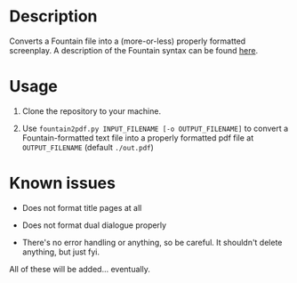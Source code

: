 # Description

Converts a Fountain file into a (more-or-less) properly formatted screenplay. A description of the Fountain syntax can be found [here](https://fountain.io/).

# Usage

1. Clone the repository to your machine.

2. Use `fountain2pdf.py INPUT_FILENAME [-o OUTPUT_FILENAME]` to convert a Fountain-formatted text file into a properly formatted pdf file at `OUTPUT_FILENAME` (default `./out.pdf`)

# Known issues

* Does not format title pages at all

* Does not format dual dialogue properly

* There's no error handling or anything, so be careful. It shouldn't delete anything, but just fyi.

All of these will be added... eventually.
